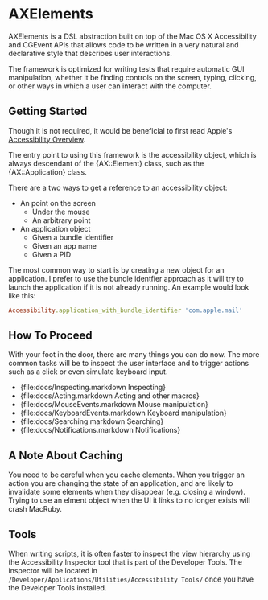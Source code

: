 # AXElements

AXElements is a DSL abstraction built on top of the Mac OS X
Accessibility and CGEvent APIs that allows code to be written in a
very natural and declarative style that describes user interactions.

The framework is optimized for writing tests that require automatic
GUI manipulation, whether it be finding controls on the screen,
typing, clicking, or other ways in which a user can interact with the
computer.

## Getting Started

Though it is not required, it would be beneficial to first read
Apple's
[Accessibility Overview](http://developer.apple.com/library/mac/#documentation/Accessibility/Conceptual/AccessibilityMacOSX/OSXAXModel/OSXAXmodel.html).

The entry point to using this framework is the accessibility object,
which is always descendant of the {AX::Element} class, such as the
{AX::Application} class.

There are a two ways to get a reference to an accessibility object:

* An point on the screen
  + Under the mouse
  + An arbitrary point
* An application object
  + Given a bundle identifier
  + Given an app name
  + Given a PID

The most common way to start is by creating a new object for an
application. I prefer to use the bundle identfier approach as it will
try to launch the application if it is not already running. An example
would look like this:

```ruby
Accessibility.application_with_bundle_identifier 'com.apple.mail'
```

## How To Proceed

With your foot in the door, there are many things you can do
now. The more common tasks will be to inspect the user interface and
to trigger actions such as a click or even simulate keyboard
input.

* {file:docs/Inspecting.markdown Inspecting}
* {file:docs/Acting.markdown Acting and other macros}
* {file:docs/MouseEvents.markdown Mouse manipulation}
* {file:docs/KeyboardEvents.markdown Keyboard manipulation}
* {file:docs/Searching.markdown Searching}
* {file:docs/Notifications.markdown Notifications}

## A Note About Caching

You need to be careful when you cache elements. When you trigger an
action you are changing the state of an application, and are likely to
invalidate some elements when they disappear (e.g. closing a
window). Trying to use an elment object when the UI it links to no
longer exists will crash MacRuby.

## Tools

When writing scripts, it is often faster to inspect the view hierarchy
using the Accessibility Inspector tool that is part of the Developer
Tools. The inspector will be located in
`/Developer/Applications/Utilities/Accessibility Tools/` once you
have the Developer Tools installed.
